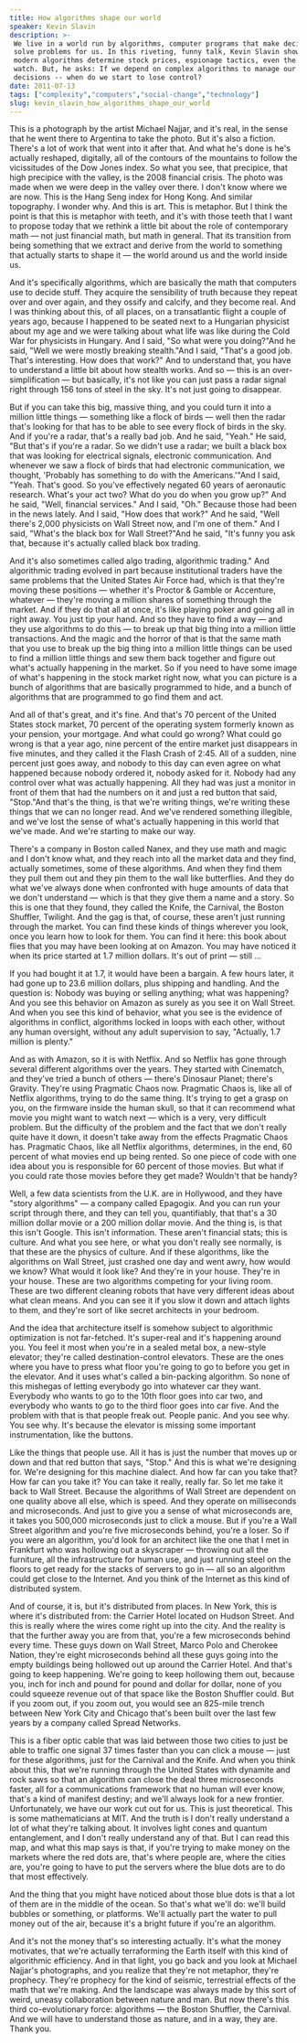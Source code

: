 ```yaml
---
title: How algorithms shape our world
speaker: Kevin Slavin
description: >-
 We live in a world run by algorithms, computer programs that make decisions or
 solve problems for us. In this riveting, funny talk, Kevin Slavin shows how
 modern algorithms determine stock prices, espionage tactics, even the movies you
 watch. But, he asks: If we depend on complex algorithms to manage our daily
 decisions -- when do we start to lose control?
date: 2011-07-13
tags: ["complexity","computers","social-change","technology"]
slug: kevin_slavin_how_algorithms_shape_our_world
---
```


This is a photograph by the artist Michael Najjar, and it's real, in the sense that he
went there to Argentina to take the photo. But it's also a fiction. There's a lot of work
that went into it after that. And what he's done is he's actually reshaped, digitally, all
of the contours of the mountains to follow the vicissitudes of the Dow Jones index. So
what you see, that precipice, that high precipice with the valley, is the 2008 financial
crisis. The photo was made when we were deep in the valley over there. I don't know where
we are now. This is the Hang Seng index for Hong Kong. And similar topography. I wonder
why. And this is art. This is metaphor. But I think the point is that this is metaphor with
teeth, and it's with those teeth that I want to propose today that we rethink a little bit
about the role of contemporary math — not just financial math, but math in general. That
its transition from being something that we extract and derive from the world to something
that actually starts to shape it — the world around us and the world inside
us.

And it's specifically algorithms, which are basically the math that computers use to
decide stuff. They acquire the sensibility of truth because they repeat over and over
again, and they ossify and calcify, and they become real. And I was thinking about this, of
all places, on a transatlantic flight a couple of years ago, because I happened to be
seated next to a Hungarian physicist about my age and we were talking about what life was
like during the Cold War for physicists in Hungary. And I said, "So what were you
doing?"And he said, "Well we were mostly breaking stealth."And I said, "That's a good job.
That's interesting. How does that work?" And to understand that, you have to understand a
little bit about how stealth works. And so — this is an over-simplification — but
basically, it's not like you can just pass a radar signal right through 156 tons of steel
in the sky. It's not just going to disappear.

But if you can take this big, massive thing, and you could turn it into a million little
things — something like a flock of birds — well then the radar that's looking for that has
to be able to see every flock of birds in the sky. And if you're a radar, that's a really
bad job. And he said, "Yeah." He said, "But that's if you're a radar. So we didn't use a
radar; we built a black box that was looking for electrical signals, electronic
communication. And whenever we saw a flock of birds that had electronic communication, we
thought, 'Probably has something to do with the Americans.'"And I said, "Yeah. That's
good. So you've effectively negated 60 years of aeronautic research. What's your act two?
What do you do when you grow up?" And he said, "Well, financial services." And I said,
"Oh." Because those had been in the news lately. And I said, "How does that work?" And he
said, "Well there's 2,000 physicists on Wall Street now, and I'm one of them." And I said,
"What's the black box for Wall Street?"And he said, "It's funny you ask that, because it's
actually called black box trading.

And it's also sometimes called algo trading, algorithmic trading." And algorithmic trading
evolved in part because institutional traders have the same problems that the United
States Air Force had, which is that they're moving these positions — whether it's Proctor
& Gamble or Accenture, whatever — they're moving a million shares of something through the
market. And if they do that all at once, it's like playing poker and going all in right
away. You just tip your hand. And so they have to find a way — and they use algorithms to
do this — to break up that big thing into a million little transactions. And the magic and
the horror of that is that the same math that you use to break up the big thing into a
million little things can be used to find a million little things and sew them back
together and figure out what's actually happening in the market. So if you need to have
some image of what's happening in the stock market right now, what you can picture is a
bunch of algorithms that are basically programmed to hide, and a bunch of algorithms that
are programmed to go find them and act.

And all of that's great, and it's fine. And that's 70 percent of the United States stock
market, 70 percent of the operating system formerly known as your pension, your
mortgage. And what could go wrong? What could go wrong is that a year ago, nine percent of
the entire market just disappears in five minutes, and they called it the Flash Crash of
2:45. All of a sudden, nine percent just goes away, and nobody to this day can even agree
on what happened because nobody ordered it, nobody asked for it. Nobody had any control
over what was actually happening. All they had was just a monitor in front of them that
had the numbers on it and just a red button that said, "Stop."And that's the thing, is
that we're writing things, we're writing these things that we can no longer read. And
we've rendered something illegible, and we've lost the sense of what's actually happening
in this world that we've made. And we're starting to make our way.

There's a company in Boston called Nanex, and they use math and magic and I don't know
what, and they reach into all the market data and they find, actually sometimes, some of
these algorithms. And when they find them they pull them out and they pin them to the wall
like butterflies. And they do what we've always done when confronted with huge amounts of
data that we don't understand — which is that they give them a name and a story. So this
is one that they found, they called the Knife, the Carnival, the Boston Shuffler,
Twilight. And the gag is that, of course, these aren't just running through the market. You
can find these kinds of things wherever you look, once you learn how to look for them. You
can find it here: this book about flies that you may have been looking at on Amazon. You
may have noticed it when its price started at 1.7 million dollars. It's out of print —
still ... 

If you had bought it at 1.7, it would have been a bargain. A few hours later, it had gone
up to 23.6 million dollars, plus shipping and handling. And the question is: Nobody was
buying or selling anything; what was happening? And you see this behavior on Amazon as
surely as you see it on Wall Street. And when you see this kind of behavior, what you see
is the evidence of algorithms in conflict, algorithms locked in loops with each other,
without any human oversight, without any adult supervision to say, "Actually, 1.7 million
is plenty."

And as with Amazon, so it is with Netflix. And so Netflix has gone through several
different algorithms over the years. They started with Cinematch, and they've tried a
bunch of others — there's Dinosaur Planet; there's Gravity. They're using Pragmatic Chaos
now. Pragmatic Chaos is, like all of Netflix algorithms, trying to do the same thing. It's
trying to get a grasp on you, on the firmware inside the human skull, so that it can
recommend what movie you might want to watch next — which is a very, very difficult
problem. But the difficulty of the problem and the fact that we don't really quite have it
down, it doesn't take away from the effects Pragmatic Chaos has. Pragmatic Chaos, like all
Netflix algorithms, determines, in the end, 60 percent of what movies end up being rented.
So one piece of code with one idea about you is responsible for 60 percent of those
movies. But what if you could rate those movies before they get made? Wouldn't that be
handy?

Well, a few data scientists from the U.K. are in Hollywood, and they have "story
algorithms" — a company called Epagogix. And you can run your script through there, and
they can tell you, quantifiably, that that's a 30 million dollar movie or a 200 million
dollar movie. And the thing is, is that this isn't Google. This isn't information. These
aren't financial stats; this is culture. And what you see here, or what you don't really
see normally, is that these are the physics of culture. And if these algorithms, like the
algorithms on Wall Street, just crashed one day and went awry, how would we know? What
would it look like? And they're in your house. They're in your house. These are two
algorithms competing for your living room. These are two different cleaning robots that
have very different ideas about what clean means. And you can see it if you slow it down
and attach lights to them, and they're sort of like secret architects in your
bedroom.

And the idea that architecture itself is somehow subject to algorithmic optimization is
not far-fetched. It's super-real and it's happening around you. You feel it most when
you're in a sealed metal box, a new-style elevator; they're called destination-control
elevators. These are the ones where you have to press what floor you're going to go to
before you get in the elevator. And it uses what's called a bin-packing algorithm. So none
of this mishegas of letting everybody go into whatever car they want. Everybody who wants
to go to the 10th floor goes into car two, and everybody who wants to go to the third
floor goes into car five. And the problem with that is that people freak out. People
panic. And you see why. You see why. It's because the elevator is missing some important
instrumentation, like the buttons. 

Like the things that people use. All it has is just the number that moves up or down and
that red button that says, "Stop." And this is what we're designing for. We're designing
for this machine dialect. And how far can you take that? How far can you take it? You can
take it really, really far. So let me take it back to Wall Street. Because the algorithms
of Wall Street are dependent on one quality above all else, which is speed. And they
operate on milliseconds and microseconds. And just to give you a sense of what
microseconds are, it takes you 500,000 microseconds just to click a mouse. But if you're a
Wall Street algorithm and you're five microseconds behind, you're a loser. So if you were
an algorithm, you'd look for an architect like the one that I met in Frankfurt who was
hollowing out a skyscraper — throwing out all the furniture, all the infrastructure for
human use, and just running steel on the floors to get ready for the stacks of servers to
go in — all so an algorithm could get close to the Internet. And you think of the Internet
as this kind of distributed system.

And of course, it is, but it's distributed from places. In New York, this is where it's
distributed from: the Carrier Hotel located on Hudson Street. And this is really where the
wires come right up into the city. And the reality is that the further away you are from
that, you're a few microseconds behind every time. These guys down on Wall Street, Marco
Polo and Cherokee Nation, they're eight microseconds behind all these guys going into the
empty buildings being hollowed out up around the Carrier Hotel. And that's going to keep
happening. We're going to keep hollowing them out, because you, inch for inch and pound
for pound and dollar for dollar, none of you could squeeze revenue out of that space like
the Boston Shuffler could. But if you zoom out, if you zoom out, you would see an 825-mile
trench between New York City and Chicago that's been built over the last few years by a
company called Spread Networks.

This is a fiber optic cable that was laid between those two cities to just be able to
traffic one signal 37 times faster than you can click a mouse — just for these algorithms,
just for the Carnival and the Knife. And when you think about this, that we're running
through the United States with dynamite and rock saws so that an algorithm can close the
deal three microseconds faster, all for a communications framework that no human will ever
know, that's a kind of manifest destiny; and we'll always look for a new
frontier. Unfortunately, we have our work cut out for us. This is just theoretical. This is
some mathematicians at MIT. And the truth is I don't really understand a lot of what
they're talking about. It involves light cones and quantum entanglement, and I don't
really understand any of that. But I can read this map, and what this map says is that, if
you're trying to make money on the markets where the red dots are, that's where people
are, where the cities are, you're going to have to put the servers where the blue dots are
to do that most effectively.

And the thing that you might have noticed about those blue dots is that a lot of them are
in the middle of the ocean. So that's what we'll do: we'll build bubbles or something, or
platforms. We'll actually part the water to pull money out of the air, because it's a
bright future if you're an algorithm.

And it's not the money that's so interesting actually. It's what the money motivates, that
we're actually terraforming the Earth itself with this kind of algorithmic efficiency. And
in that light, you go back and you look at Michael Najjar's photographs, and you realize
that they're not metaphor, they're prophecy. They're prophecy for the kind of seismic,
terrestrial effects of the math that we're making. And the landscape was always made by
this sort of weird, uneasy collaboration between nature and man. But now there's this
third co-evolutionary force: algorithms — the Boston Shuffler, the Carnival. And we will
have to understand those as nature, and in a way, they are. Thank you.

<!--
ad_duration=3.33
event="TEDGlobal 2011"
external_start_time=0
intro_duration=11.82
is_subtitle_required="False"
is_talk_featured="True"
language="en"
language_swap="False"
native_language="en"
number_of_related_talks=6
number_of_speakers=1
number_of_subtitled_videos=36
number_of_tags=4
number_of_talk_download_languages=36
number_of_talk_more_resources=0
number_of_talk_recommendations=0
number_of_talks_take_actions=0
post_ad_duration=0.83
published_timestamp="2011-07-21 14:48:00"
recording_date="2011-07-13"
speaker_description="Algoworld expert"
speaker_is_published=1
speaker_name="Kevin Slavin"
speaker_what_others_say="Kevin Slavin sees a world where games shape life and life shapes games."
talk_name="How algorithms shape our world"
talks_tags=["complexity","computers","social-change","technology"]
url_audio="https://download.ted.com/talks/KevinSlavin_2011G.mp3?apikey=acme-roadrunner"
url_photo_speaker="https://pe.tedcdn.com/images/ted/66a6cb147a779a68f4be5335050e3d052f1c3efc_254x191.jpg"
url_photo_talk="https://pe.tedcdn.com/images/ted/7c41d305ffe47c0f605eeef6974e98ed27de1390_800x600.jpg"
url_webpage="https://www.ted.com/talks/kevin_slavin_how_algorithms_shape_our_world"
video_type_name="TED Stage Talk"
-->